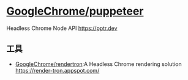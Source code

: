 # [GoogleChrome/puppeteer](https://github.com/GoogleChrome/puppeteer)

Headless Chrome Node API https://pptr.dev

## 工具

* [GoogleChrome/rendertron](https://github.com/GoogleChrome/rendertron):A Headless Chrome rendering solution https://render-tron.appspot.com/
